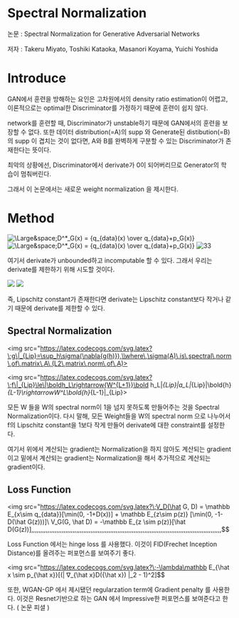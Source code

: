 # Spectral Normalization

논문 : Spectral Normalization for Generative Adversarial Networks

저자 : Takeru Miyato, Toshiki Kataoka, Masanori Koyama, Yuichi Yoshida

# Introduce

GAN에서 훈련을 방해하는 요인은 고차원에서의 density ratio estimation이 어렵고, 이론적으로는 optimal한 Discriminator를 가정하기 때문에 훈련이 쉽지 않다.

network를 훈련할 때, Discriminator가 unstable하기 때문에 GAN에서의 훈련을 보장할 수 없다. 또한
데이터 distribution(=A)의 supp 와 Generate된 distibution(=B)의 supp 이 겹치는 것이 없다면, 
A와 B를 완벽하게 구분할 수 있는 Discriminator가 존재한다는 뜻이다.

최악의 상황에선, Discriminator에서 derivate가 0이 되어버리므로 Generator의 학습이 멈춰버린다.

그래서 이 논문에서는 새로운 weight normalization 을 제시한다.

# Method


<img src="https://latex.codecogs.com/svg.latex?\;D^*_G(x)={q_{data}(x)\over{q_{data}+p_G(x)}}=sigmoid(f^*(x))" title = "\Large&space;D^*_G(x) = {q_{data}(x) \over q_{data}+p_G(x)}"/>
<img src="https://latex.codecogs.com/svg.latex?\;where,{f^*(x)}=\log{q_{data}}(x)-\log{p_G(x)}" title = "\Large&space;D^*_G(x) = {q_{data}(x) \over q_{data}+p_G(x)}"/>


<img src="https://latex.codecogs.com/svg.latex?\;\bigtriangledown_xf^*(x)={1\over{q_{data}(x)}}\bigtriangledown_xq_{data}(x)−{1\over{p_{G}(x)}}\bigtriangledown_xp_G(x)" title = "33" />

여기서 derivate가 unbounded하고 incomputable 할 수 있다. 그래서 우리는 derivate를 제한하기 위해 시도할 것이다.

<img src="https://latex.codecogs.com/svg.latex?\;\|f\|_{Lip}=\sup_{x}\sup_{h\neq{0}}{|f(x+h)-f(x)|\over|h|}=M">
<img src="https://latex.codecogs.com/svg.latex?\;\Rightarrow\,the\,smallest\,value\,M\,such\,that\,\frac{\|f(x)-f(x')\|}{\|x-x'\|}<M,for\,any\,x">

즉, Lipschitz constant가 존재한다면 derivate는 Lipschitz constant보다 작거나 같기 때문에 derivate를 제한할 수 있다.

## Spectral Normalization

<img src="https://latex.codecogs.com/svg.latex?\;g\|_{Lip}=\sup_h\sigma(\nabla{g(h)}),\\where\,\sigma(A)\,is\,spectral\,norm\,of\,matrix\,A\,(L2\,matrix\,norm\,of\,A)>

<img src="https://latex.codecogs.com/svg.latex?\;f\|_{Lip}\le\|\boldh_L\rightarrow{W^{L+1}}\bold h_L\|_{Lip}\|a_L\|_{Lip}\|\bold{h}_{L-1}\rightarrowW^L\bold{h}_{L-1}\|_{Lip}>

모든 W 들을 W의 spectral norm이 1을 넘지 못하도록 만들어주는 것을 Spectral Normalization이다. 
다시 말해, 모든 Weight들을 W의 spectral norm 으로 나누어서 f의 Lipschitz constant을 1보다 작게 만들어 derivate에 대한 constraint를 설정한다.


여기서 위에서 계산되는 gradient는 Normalization을 하지 않아도 계산되는 gradient이고
           밑에서 계산되는 gradient는 Normalization을 해서 추가적으로 계산되는 gradient이다.

## Loss Function

<img src="https://latex.codecogs.com/svg.latex?\;V_D(\hat G, D) = \mathbb E_{x\sim q_{data}}[\min(0, -1+D(x))] + \mathbb E_{z\sim p(z)} [\min(0, -1-D(\hat G(z)))]\\ V_G(G, \hat D) = -\mathbb E_{z \sim p(z)}[\hat D(G(z))]\,\,\,\,\,\,\,\,\,\,\,\,\,\,\,\,\,\,\,\,\,\,\,\,\,\,\,\,\,\,\,\,\,\,\,\,\,\,\,\,\,\,\,\,\,\,\,\,\,\,\,\,\,\,\,\,\,\,\,\,\,\,\,\,\,\,\,\,\,\,\,\,\,\,\,\,\,\,\,\,\,\,\,\,\,\,\,\,\,\,\,\,\,\,\,\,\,\,\,\,\,\,\,\,\,\,$$

Loss Function 에서는 hinge loss 를 사용했다. 이것이 FID(Frechet Inception Distance)를 올려주는 퍼포먼스를 보여주기 좋다.

<img src="https://latex.codecogs.com/svg.latex?\;-\lambda\mathbb E_{\hat x \sim p_{\hat x}}[(\| ∇_{\hat x}D({\hat x}) \|_2 - 1)^2]$$

또한, WGAN-GP 에서 제시됐던 regularzation term에 Gradient penalty 를 사용한다. 이것은 Resnet기반으로 하는 GAN 에서 Impressive한 퍼포먼스를 보여준다고 한다. ( 논문 피셜 )
